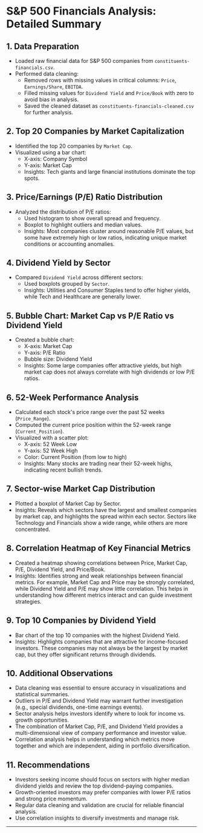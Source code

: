 # S&P 500 Financials Analysis: Detailed Summary

## 1. Data Preparation
- Loaded raw financial data for S&P 500 companies from `constituents-financials.csv`.
- Performed data cleaning:
  - Removed rows with missing values in critical columns: `Price`, `Earnings/Share`, `EBITDA`.
  - Filled missing values for `Dividend Yield` and `Price/Book` with zero to avoid bias in analysis.
  - Saved the cleaned dataset as `constituents-financials-cleaned.csv` for further analysis.

## 2. Top 20 Companies by Market Capitalization
- Identified the top 20 companies by `Market Cap`.
- Visualized using a bar chart:
  - X-axis: Company Symbol
  - Y-axis: Market Cap
  - Insights: Tech giants and large financial institutions dominate the top spots.

## 3. Price/Earnings (P/E) Ratio Distribution
- Analyzed the distribution of P/E ratios:
  - Used histogram to show overall spread and frequency.
  - Boxplot to highlight outliers and median values.
  - Insights: Most companies cluster around reasonable P/E values, but some have extremely high or low ratios, indicating unique market conditions or accounting anomalies.

## 4. Dividend Yield by Sector
- Compared `Dividend Yield` across different sectors:
  - Used boxplots grouped by `Sector`.
  - Insights: Utilities and Consumer Staples tend to offer higher yields, while Tech and Healthcare are generally lower.

## 5. Bubble Chart: Market Cap vs P/E Ratio vs Dividend Yield
- Created a bubble chart:
  - X-axis: Market Cap
  - Y-axis: P/E Ratio
  - Bubble size: Dividend Yield
  - Insights: Some large companies offer attractive yields, but high market cap does not always correlate with high dividends or low P/E ratios.

## 6. 52-Week Performance Analysis
- Calculated each stock's price range over the past 52 weeks (`Price_Range`).
- Computed the current price position within the 52-week range (`Current_Position`).
- Visualized with a scatter plot:
  - X-axis: 52 Week Low
  - Y-axis: 52 Week High
  - Color: Current Position (from low to high)
  - Insights: Many stocks are trading near their 52-week highs, indicating recent bullish trends.

## 7. Sector-wise Market Cap Distribution
- Plotted a boxplot of Market Cap by Sector.
- Insights: Reveals which sectors have the largest and smallest companies by market cap, and highlights the spread within each sector. Sectors like Technology and Financials show a wide range, while others are more concentrated.

## 8. Correlation Heatmap of Key Financial Metrics
- Created a heatmap showing correlations between Price, Market Cap, P/E, Dividend Yield, and Price/Book.
- Insights: Identifies strong and weak relationships between financial metrics. For example, Market Cap and Price may be strongly correlated, while Dividend Yield and P/E may show little correlation. This helps in understanding how different metrics interact and can guide investment strategies.

## 9. Top 10 Companies by Dividend Yield
- Bar chart of the top 10 companies with the highest Dividend Yield.
- Insights: Highlights companies that are attractive for income-focused investors. These companies may not always be the largest by market cap, but they offer significant returns through dividends.

## 10. Additional Observations
- Data cleaning was essential to ensure accuracy in visualizations and statistical summaries.
- Outliers in P/E and Dividend Yield may warrant further investigation (e.g., special dividends, one-time earnings events).
- Sector analysis helps investors identify where to look for income vs. growth opportunities.
- The combination of Market Cap, P/E, and Dividend Yield provides a multi-dimensional view of company performance and investor value.
- Correlation analysis helps in understanding which metrics move together and which are independent, aiding in portfolio diversification.

## 11. Recommendations
- Investors seeking income should focus on sectors with higher median dividend yields and review the top dividend-paying companies.
- Growth-oriented investors may prefer companies with lower P/E ratios and strong price momentum.
- Regular data cleaning and validation are crucial for reliable financial analysis.
- Use correlation insights to diversify investments and manage risk.

---
